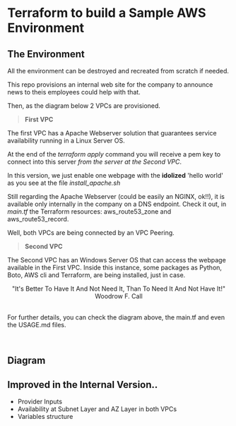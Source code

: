 # Terraform to build a Sample AWS Environment

## The Environment

All the environment can be destroyed and recreated from scratch if needed.

This repo provisions an internal web site for the company to announce news to theis employees could help with that.

Then, as the diagram below 2 VPCs are provisioned.

> **First VPC**

The first VPC has a Apache Webserver solution that guarantees service availability running in a Linux Server OS.

At the end of the *terraform apply* command you will receive a pem key to connect into this server _from the server at the Second VPC_. 

In this version, we just enable one webpage with the **idolized** 'hello world' as you see at the file *install_apache.sh*

Still regarding the Apache Webserver (could be easily an NGINX, ok!!), it is available only internally in the company on a DNS endpoint. Check it out, in *main.tf* the Terraform resources: aws_route53_zone and aws_route53_record.

Well, both VPCs are being connected by an VPC Peering. 

> **Second VPC**

The Second VPC has an Windows Server OS that can access the webpage available in the First VPC. Inside this instance, some packages as Python, Boto, AWS cli and Terraform, are being installed, just in case. 

<div align="center">"It's Better To Have It And Not Need It, Than To Need It And Not Have It!" <br> Woodrow F. Call </div>
<br>

For further details, you can check the diagram above, the main.tf and even the USAGE.md files.

<br>


## Diagram

## Improved in the Internal Version..

- Provider Inputs
- Availability at Subnet Layer and AZ Layer in both VPCs
- Variables structure
